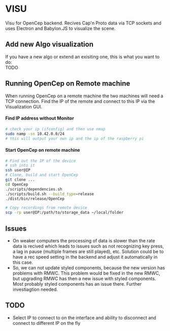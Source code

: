# VISU

Visu for OpenCep backend. Recives Cap'n Proto data via TCP sockets and uses Electron and Babylon.JS to visualize the scene.

## Add new Algo visualization
If you have a new algo or extend an exisiting one, this is what you want to do:</br>
TODO

## Running OpenCep on Remote machine
When running OpenCep on a remote machine the two machines will need a TCP connection. Find the IP of the remote and connect to this IP via the Visualization GUI.
#### Find IP address without Monitor
```bash
# check your ip (ifconfig) and then use nmap
sudo namp -sn 10.42.0.0/24
# this will output your own ip and the ip of the raspberry pi
```
#### Start OpenCep on remote machine
```bash
# Find out the IP of the device
# ssh into it
ssh user@IP
# Clone, build and start OpenCep
git clone ...
cd OpenCep
./scripts/dependencies.sh
./scripts/build.sh --build_type=release
./dist/bin/release/OpenCep

# Copy recordings from remote device
scp -rp user@IP:/path/to/storage_data ~/local/folder 
```

## Issues
- On weaker computers the processing of data is slower than the rate data is recived which leads to issues such as not recognizing key press, a lag in pause (multiple frames are still played), etc. 
Solution could be to have a rec speed setting in the backend and adjust it automatically in this case.
- So, we can not update styled components, because the new version has problems with RMWC. This problem would be fixed in the new RMWC, but upgrading RMWC has then a new issue with styled components. Most probably styled components has an issue there. Further investiagtion needed.

## TODO
- Select IP to connect to on the interface and ability to disconnect and connect to different IP on the fly